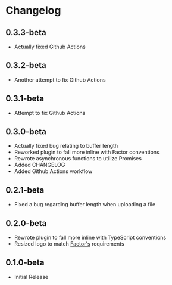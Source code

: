 # Changelog

## 0.3.3-beta

- Actually fixed Github Actions

## 0.3.2-beta

- Another attempt to fix Github Actions

## 0.3.1-beta

- Attempt to fix Github Actions

## 0.3.0-beta

- Actually fixed bug relating to buffer length
- Reworked plugin to fall more inline with Factor conventions
- Rewrote asynchronous functions to utilize Promises
- Added CHANGELOG
- Added Github Actions workflow

## 0.2.1-beta

- Fixed a bug regarding buffer length when uploading a file

## 0.2.0-beta

- Rewrote plugin to fall more inline with TypeScript conventions
- Resized logo to match [Factor's](https://factor.dev) requirements

## 0.1.0-beta

- Initial Release
